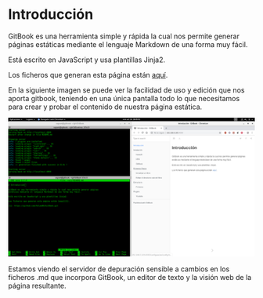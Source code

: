 # Introducción

GitBook es una herramienta simple y rápida la cual nos permite generar páginas
estáticas mediante el lenguaje Markdown de una forma muy fácil.

Está escrito en JavaScript y usa plantillas Jinja2.

Los ficheros que generan esta página están [aquí][1].

En la siguiente imagen se puede ver la facilidad de uso y edición que nos aporta gitbook,
teniendo en una única pantalla todo lo que necesitamos para crear y probar el contenido
de nuestra página estática.

![](img/Imagen1.png)

Estamos viendo el servidor de depuración sensible a cambios en los ficheros
 .md que incorpora GitBook, un editor de texto y la visión web de la página resultante.

[1]: https://github.com/Velaa98/GitBook.git 


